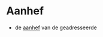 # Aanhef

- de [aanhef](https://github.com/BRP-API/Haal-Centraal-BRP-bevragen/blob/master/features/bevragen/persoon/adressering/aanhef/summary.feature) van de geadresseerde